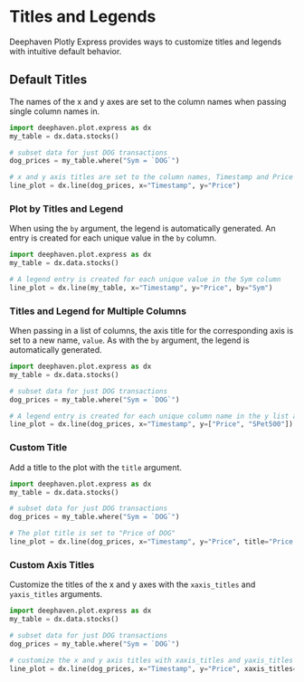 # Titles and Legends

Deephaven Plotly Express provides ways to customize titles and legends with intuitive default behavior.

## Default Titles

The names of the x and y axes are set to the column names when passing single column names in.

```python order=line_plot,my_table
import deephaven.plot.express as dx
my_table = dx.data.stocks()

# subset data for just DOG transactions
dog_prices = my_table.where("Sym = `DOG`")

# x and y axis titles are set to the column names, Timestamp and Price
line_plot = dx.line(dog_prices, x="Timestamp", y="Price")
```

### Plot by Titles and Legend

When using the `by` argument, the legend is automatically generated. 
An entry is created for each unique value in the `by` column. 

```python order=line_plot,mytable
import deephaven.plot.express as dx
my_table = dx.data.stocks()

# A legend entry is created for each unique value in the Sym column
line_plot = dx.line(my_table, x="Timestamp", y="Price", by="Sym")
```

### Titles and Legend for Multiple Columns

When passing in a list of columns, the axis title for the corresponding axis is set to a new name, `value`.
As with the `by` argument, the legend is automatically generated.

```python order=line_plot,mytable
import deephaven.plot.express as dx
my_table = dx.data.stocks()

# subset data for just DOG transactions
dog_prices = my_table.where("Sym = `DOG`")

# A legend entry is created for each unique column name in the y list and the y axis title is set to "value"
line_plot = dx.line(dog_prices, x="Timestamp", y=["Price", "SPet500"])
```

### Custom Title

Add a title to the plot with the `title` argument. 

```python order=line_plot,mytable
import deephaven.plot.express as dx
my_table = dx.data.stocks()

# subset data for just DOG transactions
dog_prices = my_table.where("Sym = `DOG`")

# The plot title is set to "Price of DOG"
line_plot = dx.line(dog_prices, x="Timestamp", y="Price", title="Price of DOG")
```

### Custom Axis Titles 

Customize the titles of the x and y axes with the `xaxis_titles` and `yaxis_titles` arguments. 

```python order=line_plot,mytable
import deephaven.plot.express as dx
my_table = dx.data.stocks()

# subset data for just DOG transactions
dog_prices = my_table.where("Sym = `DOG`")

# customize the x and y axis titles with xaxis_titles and yaxis_titles
line_plot = dx.line(dog_prices, x="Timestamp", y="Price", xaxis_titles="Timestamp of Transaction", yaxis_titles="Price of DOG")
```